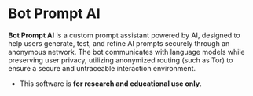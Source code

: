 # Bot Prompt AI

**Bot Prompt AI** is a custom prompt assistant powered by AI, designed to help users generate, test, and refine AI prompts securely through an anonymous network. The bot communicates with language models while preserving user privacy, utilizing anonymized routing (such as Tor) to ensure a secure and untraceable interaction environment.

* This software is **for research and educational use only**.